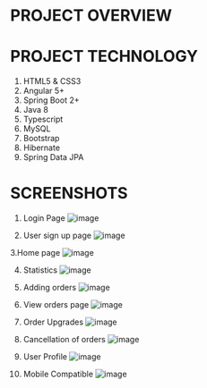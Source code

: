 # PROJECT OVERVIEW

# PROJECT TECHNOLOGY
1. HTML5 & CSS3
2. Angular 5+
3. Spring Boot 2+
4. Java 8
5. Typescript
6. MySQL
7. Bootstrap
8. Hibernate
9. Spring Data JPA

# SCREENSHOTS

1. Login Page
![image](https://user-images.githubusercontent.com/62297877/178722891-8c8a4f11-174b-4190-bc51-637f8cad3d59.png)


2. User sign up page
![image](https://user-images.githubusercontent.com/62297877/178723073-6eb8dedb-6d7f-4368-9c23-2a0035e4a488.png)


3.Home page
![image](https://user-images.githubusercontent.com/62297877/178723259-55d5f832-5ab4-4d5a-879c-11653307b095.png)


4. Statistics
![image](https://user-images.githubusercontent.com/62297877/178723367-174a7f32-52f9-46c4-84bc-bfc59ba247eb.png)


5. Adding orders
![image](https://user-images.githubusercontent.com/62297877/178723536-9011e0d8-3cac-45f3-834a-ce4cf5dcccc7.png)


6. View orders page
![image](https://user-images.githubusercontent.com/62297877/178723701-b849aa60-f9d4-47a4-8676-675da47f1b9c.png)


7. Order Upgrades
![image](https://user-images.githubusercontent.com/62297877/178723779-28f2638e-9920-4633-9ec5-761386628e4d.png)


8. Cancellation of orders
![image](https://user-images.githubusercontent.com/62297877/178723884-732c61a8-d8b8-41be-8168-4e3f497b3c71.png)


9. User Profile
![image](https://user-images.githubusercontent.com/62297877/178724009-b1133f2e-f1b7-4786-bb50-d400cd1ca724.png)


10. Mobile Compatible
![image](https://user-images.githubusercontent.com/62297877/178724129-431b6368-2efa-40a4-8d7f-627b87c54759.png)


